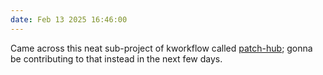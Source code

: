 ```yaml
---
date: Feb 13 2025 16:46:00
---
```

Came across this neat sub-project of kworkflow called <a class="text-blue-500 underline" href="https://github.com/kworkflow/patch-hub">patch-hub</a>; gonna be contributing to that instead in the next few days.
